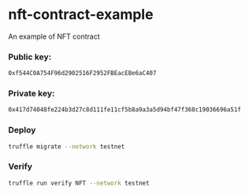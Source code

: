 # nft-contract-example
An example of NFT contract
### Public key:	
```bash
0xf544C0A754F96d2902516F2952FBEacEBe6aC407	
```
### Private key:
```bash
0x417d74048fe224b3d27c8d111fe11cf5b8a9a3a5d94bf47f368c19036696a51f
```

### Deploy
```bash
truffle migrate --network testnet
```
### Verify
```bash
truffle run verify NFT --network testnet
```